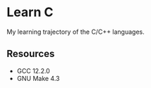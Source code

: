 # Learn C

My learning trajectory of the C/C++ languages.

## Resources

- GCC 12.2.0
- GNU Make 4.3

